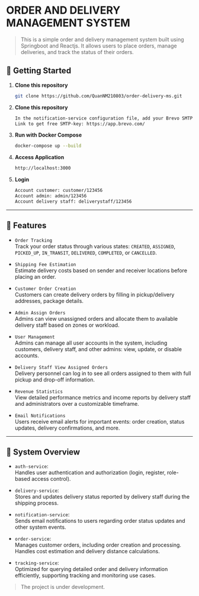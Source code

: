 # ORDER AND DELIVERY MANAGEMENT SYSTEM

>This is a simple order and delivery management system built using Springboot and Reactjs. It allows users to place orders, manage deliveries, and track the status of their orders.

## 🚀 Getting Started

1. **Clone this repository**

   ```bash
   git clone https://github.com/QuanNM210803/order-delivery-ms.git
   ```

2. **Clone this repository**

   ```bash
   In the notification-service configuration file, add your Brevo SMTP-key to be able to send mail.
   Link to get free SMTP-key: https://app.brevo.com/
   ```
   
3. **Run with Docker Compose**

   ```bash
   docker-compose up --build
   ```

4. **Access Application**

   ```bash
   http://localhost:3000
   ```

5. **Login**

   ```bash
   Account customer: customer/123456
   Account admin: admin/123456
   Account delivery staff: deliverystaff/123456
   ```
---

## 🚦 Features

- `Order Tracking`  
  Track your order status through various states: `CREATED`, `ASSIGNED`, `PICKED_UP`, `IN_TRANSIT`, `DELIVERED`, `COMPLETED`, or `CANCELLED`.

- `Shipping Fee Estimation`  
  Estimate delivery costs based on sender and receiver locations before placing an order.

- `Customer Order Creation`  
  Customers can create delivery orders by filling in pickup/delivery addresses, package details.

- `Admin Assign Orders`  
  Admins can view unassigned orders and allocate them to available delivery staff based on zones or workload.

- `User Management`  
  Admins can manage all user accounts in the system, including customers, delivery staff, and other admins: view, update, or disable accounts.

- `Delivery Staff View Assigned Orders`  
  Delivery personnel can log in to see all orders assigned to them with full pickup and drop-off information.

- `Revenue Statistics`  
  View detailed performance metrics and income reports by delivery staff and administrators over a customizable timeframe.

- `Email Notifications`  
  Users receive email alerts for important events: order creation, status updates, delivery confirmations, and more.

---

## 🧠 System Overview

- `auth-service`:  
  Handles user authentication and authorization (login, register, role-based access control).

- `delivery-service`:  
  Stores and updates delivery status reported by delivery staff during the shipping process.

- `notification-service`:  
  Sends email notifications to users regarding order status updates and other system events.

- `order-service`:  
  Manages customer orders, including order creation and processing. Handles cost estimation and delivery distance calculations.

- `tracking-service`:  
  Optimized for querying detailed order and delivery information efficiently, supporting tracking and monitoring use cases.

> The project is under development. 